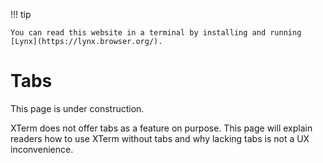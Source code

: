 !!! tip

    You can read this website in a terminal by installing and running [Lynx](https://lynx.browser.org/).

# Tabs

This page is under construction.

XTerm does not offer tabs as a feature on purpose. This page will explain readers how to use XTerm without tabs and why lacking tabs is not a UX inconvenience.
